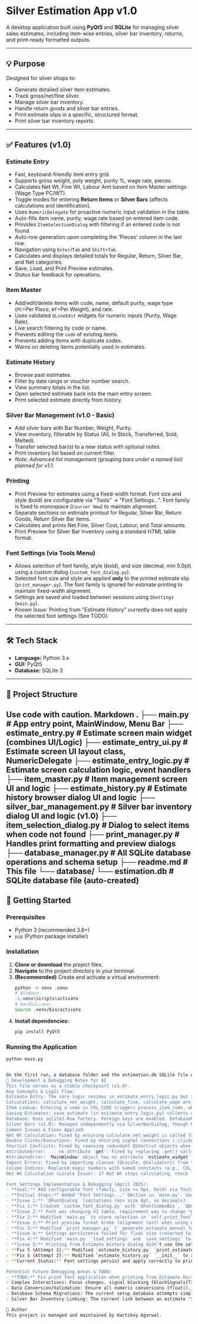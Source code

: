 # Silver Estimation App v1.0

A desktop application built using **PyQt5** and **SQLite** for managing silver sales estimates, including item-wise entries, silver bar inventory, returns, and print-ready formatted outputs.

---

## 💡 Purpose
Designed for silver shops to:
- Generate detailed silver item estimates.
- Track gross/net/fine silver.
- Manage silver bar inventory.
- Handle return goods and silver bar entries.
- Print estimate slips in a specific, structured format.
- Print silver bar inventory reports.

---

## ✅ Features (v1.0)

### Estimate Entry
- Fast, keyboard-friendly item entry grid.
- Supports gross weight, poly weight, purity %, wage rate, pieces.
- Calculates Net Wt, Fine Wt, Labour Amt based on Item Master settings (Wage Type PC/WT).
- Toggle modes for entering **Return Items** or **Silver Bars** (affects calculations and identification).
- Uses `NumericDelegate` for proactive numeric input validation in the table.
- Auto-fills item name, purity, wage rate based on entered item code.
- Provides `ItemSelectionDialog` with filtering if an entered code is not found.
- Auto-row generation upon completing the 'Pieces' column in the last row.
- Navigation using `Enter`/`Tab` and `Shift+Tab`.
- Calculates and displays detailed totals for Regular, Return, Silver Bar, and Net categories.
- Save, Load, and Print Preview estimates.
- Status bar feedback for operations.

### Item Master
- Add/edit/delete items with code, name, default purity, wage type (`PC`=Per Piece, `WT`=Per Weight), and rate.
- Uses validated `QLineEdit` widgets for numeric inputs (Purity, Wage Rate).
- Live search filtering by code or name.
- Prevents editing the `code` of existing items.
- Prevents adding items with duplicate codes.
- Warns on deleting items potentially used in estimates.

### Estimate History
- Browse past estimates.
- Filter by date range or voucher number search.
- View summary totals in the list.
- Open selected estimate back into the main entry screen.
- Print selected estimate directly from history.

### Silver Bar Management (v1.0 - Basic)
- Add silver bars with Bar Number, Weight, Purity.
- View inventory, filterable by Status (All, In Stock, Transferred, Sold, Melted).
- Transfer selected bar(s) to a new status with optional notes.
- Print inventory list based on current filter.
- *Note: Advanced list management (grouping bars under a named list) planned for v1.1.*

### Printing
- Print Preview for estimates using a fixed-width format. Font size and style (bold) are configurable via "Tools" -> "Font Settings...". Font family is fixed to monospace (`Courier New`) to maintain alignment.
- Separate sections on estimate printout for Regular, Silver Bar, Return Goods, Return Silver Bar items.
- Calculates and prints Net Fine, Silver Cost, Labour, and Total amounts.
- Print Preview for Silver Bar Inventory using a standard HTML table format.

### Font Settings (via Tools Menu)
- Allows selection of font family, style (bold), and size (decimal, min 5.0pt) using a custom dialog (`custom_font_dialog.py`).
- Selected font size and style are applied **only** to the printed estimate slip (`print_manager.py`). The font family is ignored for estimate printing to maintain fixed-width alignment.
- Settings are saved and loaded between sessions using `QSettings` (`main.py`).
- *Known Issue:* Printing from "Estimate History" currently does not apply the selected font settings (See TODO).

---

## 🛠 Tech Stack
- **Language:** Python 3.x
- **GUI:** PyQt5
- **Database:** SQLite 3

---

## 🔁 Project Structure
Use code with caution.
Markdown
.
├── main.py # App entry point, MainWindow, Menu Bar
├── estimate_entry.py # Estimate screen main widget (combines UI/Logic)
├── estimate_entry_ui.py # Estimate screen UI layout class, NumericDelegate
├── estimate_entry_logic.py # Estimate screen calculation logic, event handlers
├── item_master.py # Item management screen UI and logic
├── estimate_history.py # Estimate history browser dialog UI and logic
├── silver_bar_management.py # Silver bar inventory dialog UI and logic (v1.0)
├── item_selection_dialog.py # Dialog to select items when code not found
├── print_manager.py # Handles print formatting and preview dialogs
├── database_manager.py # All SQLite database operations and schema setup
├── readme.md # This file
└── database/
└── estimation.db # SQLite database file (auto-created)
---

## 🚀 Getting Started

### Prerequisites
- Python 3 (recommended 3.8+)
- `pip` (Python package installer)

### Installation
1.  **Clone or download** the project files.
2.  **Navigate** to the project directory in your terminal.
3.  **(Recommended)** Create and activate a virtual environment:
    ```bash
    python -m venv .venv
    # Windows:
    .\.venv\Scripts\activate
    # macOS/Linux:
    source .venv/bin/activate
    ```
4.  **Install dependencies:**
    ```bash
    pip install PyQt5
    ```

### Running the Application
```bash
python main.py


On the first run, a database folder and the estimation.db SQLite file will be created automatically if they don't exist. The necessary tables will also be created.
📝 Development & Debugging Notes for AI
This file serves as a stable checkpoint (v1.0).
Key Concepts & Logic Flow:
Estimate Entry: The core logic resides in estimate_entry_logic.py but is executed within the context of the EstimateEntryWidget instance (estimate_entry.py). EstimateUI defines the widgets.
Calculations: calculate_net_weight, calculate_fine, calculate_wage are triggered by handle_cell_changed. calculate_totals aggregates row data based on the "Type" column.
Item Lookup: Entering a code in COL_CODE triggers process_item_code, which uses db_manager.get_item_by_code. If not found, ItemSelectionDialog is shown.
Saving Estimates: save_estimate (in estimate_entry_logic.py) collects data, recalculates totals for accuracy, separates items based on flags (is_return, is_silver_bar), adds relevant silver bars to inventory, and calls db_manager.save_estimate_with_returns.
Database: Uses sqlite3.Row factory. Foreign keys are enabled. DatabaseManager handles all SQL. Schema includes flags (is_return, is_silver_bar) in estimate_items.
Silver Bars (v1.0): Managed independently via SilverBarDialog, though bars can be entered on estimates using the toggle mode. Saving an estimate adds "Silver Bar" type items to the silver_bars inventory table via db_manager.add_silver_bar (using item code as bar number - potential future enhancement needed here for more robust bar tracking independent of item codes).
Common Issues & Fixes Applied:
Net Wt Calculation: Fixed by ensuring calculate_net_weight is called from handle_cell_changed for both COL_GROSS and COL_POLY, and ensuring Poly field defaults to "0.000" if left blank before moving focus (keyPressEvent modifications were tested but final logic relies on handle_cell_changed).
Double Clicks/Executions: Fixed by ensuring signal connections (.clicked.connect) are made only once, typically in the dedicated connect_signals method, not in the UI setup methods.
Shortcut Conflicts: Fixed by removing redundant QShortcut objects when the same shortcut was also defined on a QAction in the menu bar. Rely on QAction.setShortcut for menu items.
AttributeError: ... no attribute 'get': Fixed by replacing .get() calls on sqlite3.Row objects with direct dictionary-style access row['column_name'] and checking for None.
AttributeError: 'MainWindow' object has no attribute 'estimate_widget': Fixed by ensuring setup_menu_bar() is called after self.estimate_widget is initialized in MainWindow.__init__.
Import Errors: Fixed by importing classes (QLocale, QValidators) from the correct Qt module (QtCore, QtGui).
Column Indices: Replaced magic numbers with named constants (e.g., COL_CODE) for clarity and maintainability.
Net Wt Calculation (Locale Issue): If Net Wt stops calculating, check `_get_cell_float` in `estimate_entry_logic.py`. A previous issue was caused by a missing `from PyQt5.QtCore import QLocale` import, preventing locale-based number parsing. The fix involved adding the import and ensuring the fallback `float()` conversion handles potential errors.

Font Settings Implementation & Debugging (April 2025):
- **Goal:** Add configurable font (family, size >= 5pt, bold) via Tools menu for printing.
- **Initial Steps:** Added "Font Settings..." QAction in `main.py`. Used standard `QFontDialog`. Applied selected font directly to `estimate_widget.item_table`. Saved settings using `QSettings`.
- **Issue 1:** `QFontDialog` limitations (min size 8pt, no decimals).
- **Fix 1:** Created `custom_font_dialog.py` with `QFontComboBox`, `QDoubleSpinBox` (min 5.0, decimals), `QCheckBox`. Updated `main.py` to use this dialog.
- **Issue 2:** Font was changing UI table, requirement was to change *print* font only.
- **Fix 2:** Modified `main.py` to store selection in `self.print_font` instead of applying to UI. Modified `print_manager.py` `__init__` to accept `print_font` and `_print_html` / `_generate_estimate_manual_format` to use it for estimate CSS/font setting.
- **Issue 3:** Print preview format broke (alignment lost) when using non-monospace families.
- **Fix 3:** Modified `print_manager.py` (`_generate_estimate_manual_format`) to *force* `font-family: 'Courier New', Courier, monospace;` in CSS, but still use the selected `font-size` (float pt) and `font-weight` (bold/normal) from settings.
- **Issue 4:** Settings persistence failed for float size (reverted to integer on reload).
- **Fix 4:** Modified `main.py` `load_settings` and `save_settings` to explicitly use `type=float` when reading and `float()` / `bool()` when writing to `QSettings`. Added `settings.sync()`.
- **Issue 5:** Printing from Estimate History dialog didn't use the selected font.
- **Fix 5 (Attempt 1):** Modified `estimate_history.py` `print_estimate` to get font from `self.parent()`. Failed because `self.parent()` was `EstimateEntryWidget`, not `MainWindow`.
- **Fix 5 (Attempt 2):** Modified `estimate_history.py` `__init__` to accept explicit `main_window_ref`. Modified `main.py` `show_estimate_history` call to pass `self` as `main_window_ref`. Modified `estimate_history.py` `print_estimate` to use `self.main_window.print_font`.
- **Current Status:** Font settings persist and apply correctly to print preview from main estimate screen. Custom dialog shows current setting. **However, printing from Estimate History still doesn't apply the font.**

Potential Future Debugging Areas & TODO:
- **TODO:** Fix print font application when printing from Estimate History dialog (`estimate_history.py`). The `main_window_ref` passed seems correct, but the `PrintManager` initialized from there isn't using the font. Investigate `PrintManager` initialization or font object state when called from the history dialog context.
- Complex Interactions: Focus changes, signal blocking (blockSignals(True/False)), and QTimer.singleShot usage in estimate_entry_logic.py manage complex interactions but could be prone to subtle bugs if modified carelessly.
- Data Conversion/Validation: Ensure all numeric conversions (float(), int(), locale.toDouble()) handle edge cases (empty strings, invalid formats) robustly, especially when reading from the UI before saving or calculation.
- Database Schema Migrations: The current setup_database attempts simple ALTER TABLE commands which might fail on older SQLite versions or complex changes. A more robust migration system might be needed for production deployment if the schema evolves significantly.
- Silver Bar Inventory Linking: The current link between an estimate "Silver Bar" entry and the silver_bars inventory relies on matching the item_code to the bar_no. This could be fragile. A future version might need a more explicit linking mechanism or separate handling.

👤 Author
This project is managed and maintained by Kartikey Agarwal.
